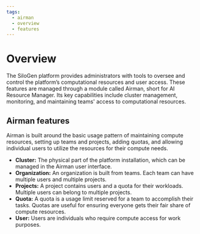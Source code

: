 ```yaml
---
tags:
  - airman
  - overview
  - features
---
```


# Overview

The SiloGen platform provides administrators with tools to oversee and control the platform’s computational resources and user access. These features are managed through a module called Airman, short for AI Resource Manager. Its key capabilities include cluster management, monitoring, and maintaining teams' access to computational resources.

## Airman features

Airman is built around the basic usage pattern of maintaining compute resources, setting up teams and projects, adding quotas, and allowing individual users to utilize the resources for their compute needs.

- **Cluster:** The physical part of the platform installation, which can be managed in the Airman user interface.
- **Organization:** An organization is built from teams. Each team can have multiple users and multiple projects.
- **Projects:** A project contains users and a quota for their workloads. Multiple users can belong to multiple projects.
- **Quota:** A quota is a usage limit reserved for a team to accomplish their tasks. Quotas are useful for ensuring everyone gets their fair share of compute resources.
- **User:** Users are individuals who require compute access for work purposes.
